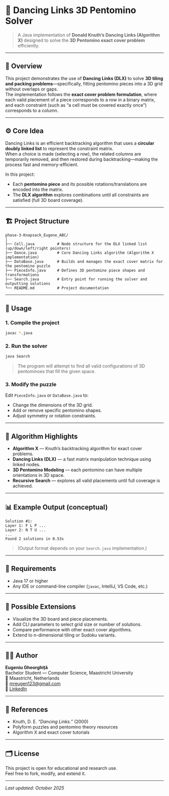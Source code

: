 # 🧩 Dancing Links 3D Pentomino Solver

> A Java implementation of **Donald Knuth’s Dancing Links (Algorithm X)** designed to solve the **3D Pentomino exact cover problem** efficiently.

---

## 🧠 Overview

This project demonstrates the use of **Dancing Links (DLX)** to solve **3D tiling and packing problems**—specifically, fitting pentomino pieces into a 3D grid without overlaps or gaps.  
The implementation follows the **exact cover problem formulation**, where each valid placement of a piece corresponds to a row in a binary matrix, and each constraint (such as “a cell must be covered exactly once”) corresponds to a column.

---

## ⚙️ Core Idea

Dancing Links is an efficient backtracking algorithm that uses a **circular doubly linked list** to represent the constraint matrix.  
When a choice is made (selecting a row), the related columns are temporarily removed, and then restored during backtracking—making the process fast and memory-efficient.

In this project:
- Each **pentomino piece** and its possible rotations/translations are encoded into the matrix.
- The **DLX algorithm** explores combinations until all constraints are satisfied (full 3D board coverage).

---

## 🏗️ Project Structure

```
phase-3-Knapsack_Eugene_ABC/
│
├── Cell.java          # Node structure for the DLX linked list (up/down/left/right pointers)
├── Dance.java         # Core Dancing Links algorithm (Algorithm X implementation)
├── DataBase.java      # Builds and manages the exact cover matrix for the pentomino puzzle
├── PieceInfo.java     # Defines 3D pentomino piece shapes and transformations
├── Search.java        # Entry point for running the solver and outputting solutions
└── README.md          # Project documentation
```

---

## 🚀 Usage

### 1. Compile the project
```bash
javac *.java
```

### 2. Run the solver
```bash
java Search
```

> The program will attempt to find all valid configurations of 3D pentominoes that fill the given space.

### 3. Modify the puzzle
Edit `PieceInfo.java` or `DataBase.java` to:
- Change the dimensions of the 3D grid.
- Add or remove specific pentomino shapes.
- Adjust symmetry or rotation constraints.

---

## 🧩 Algorithm Highlights

- **Algorithm X** — Knuth’s backtracking algorithm for exact cover problems.  
- **Dancing Links (DLX)** — a fast matrix manipulation technique using linked nodes.  
- **3D Pentomino Modeling** — each pentomino can have multiple orientations in 3D space.  
- **Recursive Search** — explores all valid placements until full coverage is achieved.  

---

## 📊 Example Output (conceptual)

```
Solution #1:
Layer 1: F L P ...
Layer 2: N T U ...
...
Found 2 solutions in 0.53s
```

> (Output format depends on your `Search.java` implementation.)

---

## 🧰 Requirements

- Java 17 or higher  
- Any IDE or command-line compiler (`javac`, IntelliJ, VS Code, etc.)

---

## 🧱 Possible Extensions

- Visualize the 3D board and piece placements.  
- Add CLI parameters to select grid size or number of solutions.  
- Compare performance with other exact cover algorithms.  
- Extend to n-dimensional tiling or Sudoku variants.

---

## 🧑‍💻 Author

**Eugeniu Gheorghiță**  
Bachelor Student — Computer Science, Maastricht University  
📍 Maastricht, Netherlands  
📧 [mreugen123@gmail.com](mailto:mreugen123@gmail.com)  
🔗 [LinkedIn](https://www.linkedin.com/in/eugen-gheorghita-378314253/)

---

## 🧠 References

- Knuth, D. E. *“Dancing Links.”* (2000)  
- Polyform puzzles and pentomino theory resources  
- Algorithm X and exact cover tutorials

---

## 🗂️ License

This project is open for educational and research use.  
Feel free to fork, modify, and extend it.

---

*Last updated: October 2025*
